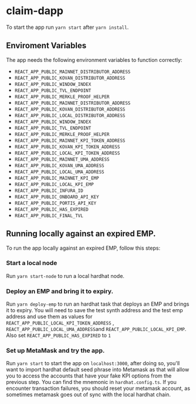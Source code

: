 # claim-dapp

To start the app run `yarn start` after `yarn install`.

## Enviroment Variables

The app needs the following environment variables to function correctly:

- `REACT_APP_PUBLIC_MAINNET_DISTRIBUTOR_ADDRESS`
- `REACT_APP_PUBLIC_KOVAN_DISTRIBUTOR_ADDRESS`
- `REACT_APP_PUBLIC_WINDOW_INDEX`
- `REACT_APP_PUBLIC_TVL_ENDPOINT`
- `REACT_APP_PUBLIC_MERKLE_PROOF_HELPER`
- `REACT_APP_PUBLIC_MAINNET_DISTRIBUTOR_ADDRESS`
- `REACT_APP_PUBLIC_KOVAN_DISTRIBUTOR_ADDRESS`
- `REACT_APP_PUBLIC_LOCAL_DISTRIBUTOR_ADDRESS`
- `REACT_APP_PUBLIC_WINDOW_INDEX`
- `REACT_APP_PUBLIC_TVL_ENDPOINT`
- `REACT_APP_PUBLIC_MERKLE_PROOF_HELPER`
- `REACT_APP_PUBLIC_MAINNET_KPI_TOKEN_ADDRESS`
- `REACT_APP_PUBLIC_KOVAN_KPI_TOKEN_ADDRESS`
- `REACT_APP_PUBLIC_LOCAL_KPI_TOKEN_ADDRESS`
- `REACT_APP_PUBLIC_MAINNET_UMA_ADDRESS`
- `REACT_APP_PUBLIC_KOVAN_UMA_ADDRESS`
- `REACT_APP_PUBLIC_LOCAL_UMA_ADDRESS`
- `REACT_APP_PUBLIC_MAINNET_KPI_EMP`
- `REACT_APP_PUBLIC_LOCAL_KPI_EMP`
- `REACT_APP_PUBLIC_INFURA_ID`
- `REACT_APP_PUBLIC_ONBOARD_API_KEY`
- `REACT_APP_PUBLIC_PORTIS_API_KEY`
- `REACT_APP_PUBLIC_HAS_EXPIRED`
- `REACT_APP_PUBLIC_FINAL_TVL`

## Running locally against an expired EMP.

To run the app locally against an expired EMP, follow this steps:

### Start a local node

Run `yarn start-node` to run a local hardhat node.

### Deploy an EMP and bring it to expiry.

Run `yarn deploy-emp` to run an hardhat task that deploys an EMP and brings it to expiry. You will need to save the test synth address and the test emp address and use them as values for `REACT_APP_PUBLIC_LOCAL_KPI_TOKEN_ADDRESS` , `REACT_APP_PUBLIC_LOCAL_UMA_ADDRESS`and `REACT_APP_PUBLIC_LOCAL_KPI_EMP`. Also set `REACT_APP_PUBLIC_HAS_EXPIRED` to `1`

### Set up MetaMask and try the app.

Run `yarn start` to start the app on `localhost:3000`, after doing so, you'll want to import hardhat default seed phrase into Metamask as that will allow you to access the accounts that have your fake KPI options from the previous step. You can find the mnemonic in `hardhat.config.ts`.
If you encounter transaction failures, you should reset your metamask account, as sometimes metamask goes out of sync with the local hardhat chain.
